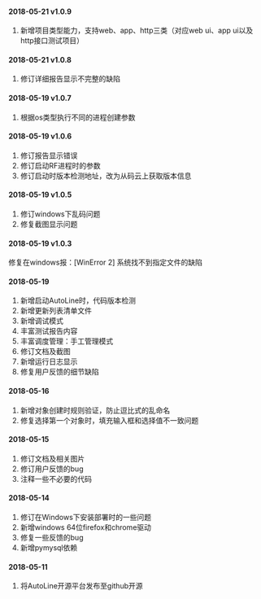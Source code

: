 #### 2018-05-21 v1.0.9
1. 新增项目类型能力，支持web、app、http三类（对应web ui、app ui以及http接口测试项目）

#### 2018-05-21 v1.0.8
1. 修订详细报告显示不完整的缺陷

#### 2018-05-19 v1.0.7
1. 根据os类型执行不同的进程创建参数

#### 2018-05-19 v1.0.6
1. 修订报告显示错误
2. 修订启动RF进程时的参数
3. 修订启动时版本检测地址，改为从码云上获取版本信息

#### 2018-05-19 v1.0.5
1. 修订windows下乱码问题
2. 修复截图显示问题

#### 2018-05-19 v1.0.3
修复在windows报：[WinError 2] 系统找不到指定文件的缺陷

#### 2018-05-19
1. 新增启动AutoLine时，代码版本检测
2. 新增更新列表清单文件
3. 新增调试模式
4. 丰富测试报告内容
5. 丰富调度管理：手工管理模式
6. 修订文档及截图
7. 新增运行日志显示
8. 修复用户反馈的细节缺陷

#### 2018-05-16
1. 新增对象创建时规则验证，防止逗比式的乱命名
2. 修复选择第一个对象时，填充输入框和选择值不一致问题

#### 2018-05-15
1. 修订文档及相关图片
2. 修订用户反馈的bug
3. 注释一些不必要的代码

#### 2018-05-14
1. 修订在Windows下安装部署时的一些问题
2. 新增windows 64位firefox和chrome驱动
3. 修复一些反馈的bug
4. 新增pymysql依赖

#### 2018-05-11
1. 将AutoLine开源平台发布至github开源